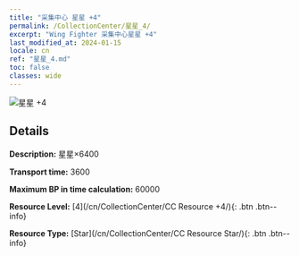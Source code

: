 ```yaml
---
title: "采集中心 星星 +4"
permalink: /CollectionCenter/星星_4/
excerpt: "Wing Fighter 采集中心星星 +4"
last_modified_at: 2024-01-15
locale: cn
ref: "星星_4.md"
toc: false
classes: wide
---
```



![星星 +4](/images/cc/CC_Star_4.png)

## Details

  **Description:** 星星×6400

  **Transport time:** 3600

  **Maximum BP in time calculation:** 60000

  **Resource Level:** [4](/cn/CollectionCenter/CC Resource +4/){: .btn .btn--info}

  **Resource Type:** [Star](/cn/CollectionCenter/CC Resource Star/){: .btn .btn--info}

